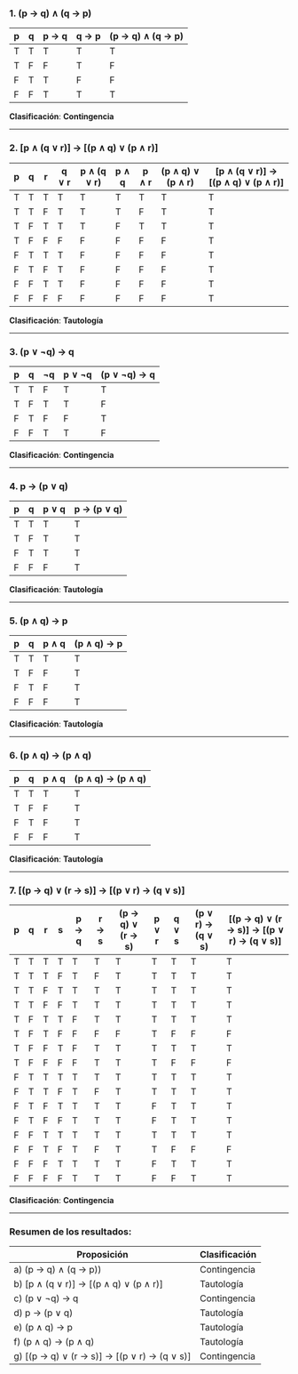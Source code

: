 ### **1. (p → q) ∧ (q → p)**  

| p | q | p → q | q → p | (p → q) ∧ (q → p) |
|---|---|-------|-------|------------------|
| T | T |   T   |   T   |        T         |
| T | F |   F   |   T   |        F         |
| F | T |   T   |   F   |        F         |
| F | F |   T   |   T   |        T         |

**Clasificación**: **Contingencia**  

---

### **2. [p ∧ (q ∨ r)] → [(p ∧ q) ∨ (p ∧ r)]**  

| p | q | r | q ∨ r | p ∧ (q ∨ r) | p ∧ q | p ∧ r | (p ∧ q) ∨ (p ∧ r) | [p ∧ (q ∨ r)] → [(p ∧ q) ∨ (p ∧ r)] |
|---|---|---|-------|-------------|-------|-------|------------------|----------------------------------|
| T | T | T |   T   |      T      |   T   |   T   |        T         |               T                  |
| T | T | F |   T   |      T      |   T   |   F   |        T         |               T                  |
| T | F | T |   T   |      T      |   F   |   T   |        T         |               T                  |
| T | F | F |   F   |      F      |   F   |   F   |        F         |               T                  |
| F | T | T |   T   |      F      |   F   |   F   |        F         |               T                  |
| F | T | F |   T   |      F      |   F   |   F   |        F         |               T                  |
| F | F | T |   T   |      F      |   F   |   F   |        F         |               T                  |
| F | F | F |   F   |      F      |   F   |   F   |        F         |               T                  |

**Clasificación**: **Tautología**  

---

### **3. (p ∨ ¬q) → q**  

| p | q | ¬q | p ∨ ¬q | (p ∨ ¬q) → q |
|---|---|----|-------|--------------|
| T | T |  F |   T   |      T       |
| T | F |  T |   T   |      F       |
| F | T |  F |   F   |      T       |
| F | F |  T |   T   |      F       |

**Clasificación**: **Contingencia**  

---

### **4. p → (p ∨ q)**  

| p | q | p ∨ q | p → (p ∨ q) |
|---|---|-------|------------|
| T | T |   T   |     T      |
| T | F |   T   |     T      |
| F | T |   T   |     T      |
| F | F |   F   |     T      |

**Clasificación**: **Tautología**  

---

### **5. (p ∧ q) → p**  

| p | q | p ∧ q | (p ∧ q) → p |
|---|---|------|-------------|
| T | T |  T   |      T      |
| T | F |  F   |      T      |
| F | T |  F   |      T      |
| F | F |  F   |      T      |

**Clasificación**: **Tautología**  

---

### **6. (p ∧ q) → (p ∧ q)**  

| p | q | p ∧ q | (p ∧ q) → (p ∧ q) |
|---|---|------|-------------------|
| T | T |  T   |         T         |
| T | F |  F   |         T         |
| F | T |  F   |         T         |
| F | F |  F   |         T         |

**Clasificación**: **Tautología**  

---

### **7. [(p → q) ∨ (r → s)] → [(p ∨ r) → (q ∨ s)]**  

| p | q | r | s | p → q | r → s | (p → q) ∨ (r → s) | p ∨ r | q ∨ s | (p ∨ r) → (q ∨ s) | [(p → q) ∨ (r → s)] → [(p ∨ r) → (q ∨ s)] |
|---|---|---|---|-------|-------|------------------|-------|-------|------------------|----------------------------------|
| T | T | T | T |   T   |   T   |        T         |   T   |   T   |        T         |               T                  |
| T | T | T | F |   T   |   F   |        T         |   T   |   T   |        T         |               T                  |
| T | T | F | T |   T   |   T   |        T         |   T   |   T   |        T         |               T                  |
| T | T | F | F |   T   |   T   |        T         |   T   |   T   |        T         |               T                  |
| T | F | T | T |   F   |   T   |        T         |   T   |   T   |        T         |               T                  |
| T | F | T | F |   F   |   F   |        F         |   T   |   F   |        F         |               F                  |
| T | F | F | T |   F   |   T   |        T         |   T   |   T   |        T         |               T                  |
| T | F | F | F |   F   |   T   |        T         |   T   |   F   |        F         |               F                  |
| F | T | T | T |   T   |   T   |        T         |   T   |   T   |        T         |               T                  |
| F | T | T | F |   T   |   F   |        T         |   T   |   T   |        T         |               T                  |
| F | T | F | T |   T   |   T   |        T         |   F   |   T   |        T         |               T                  |
| F | T | F | F |   T   |   T   |        T         |   F   |   T   |        T         |               T                  |
| F | F | T | T |   T   |   T   |        T         |   T   |   T   |        T         |               T                  |
| F | F | T | F |   T   |   F   |        T         |   T   |   F   |        F         |               F                  |
| F | F | F | T |   T   |   T   |        T         |   F   |   T   |        T         |               T                  |
| F | F | F | F |   T   |   T   |        T         |   F   |   F   |        T         |               T                  |

**Clasificación**: **Contingencia**  

---

### Resumen de los resultados:
| Proposición | Clasificación |
|-------------|--------------|
| a) (p → q) ∧ (q → p)) | Contingencia |
| b) [p ∧ (q ∨ r)] → [(p ∧ q) ∨ (p ∧ r)] | Tautología |
| c) (p ∨ ¬q) → q | Contingencia |
| d) p → (p ∨ q) | Tautología |
| e) (p ∧ q) → p  | Tautología |
| f) (p ∧ q) → (p ∧ q) | Tautología |
| g) [(p → q) ∨ (r → s)] → [(p ∨ r) → (q ∨ s)] | Contingencia |
